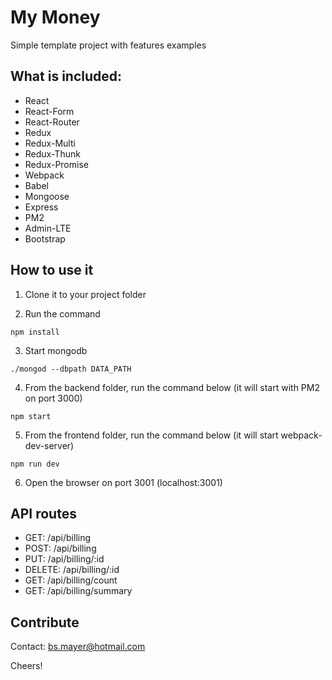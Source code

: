 # My Money

Simple template project with features examples

## What is included:

- React
- React-Form
- React-Router
- Redux
- Redux-Multi
- Redux-Thunk
- Redux-Promise
- Webpack
- Babel
- Mongoose
- Express
- PM2
- Admin-LTE
- Bootstrap

## How to use it

1. Clone it to your project folder

2. Run the command
```
npm install
```

3. Start mongodb
```
./mongod --dbpath DATA_PATH
```

4. From the backend folder, run the command below (it will start with PM2 on port 3000)
```
npm start
```

5. From the frontend folder, run the command below (it will start webpack-dev-server)
```
npm run dev
```

6. Open the browser on port 3001 (localhost:3001)

## API routes

- GET: /api/billing
- POST: /api/billing
- PUT: /api/billing/:id
- DELETE: /api/billing/:id
- GET: /api/billing/count
- GET: /api/billing/summary

## Contribute

Contact: bs.mayer@hotmail.com

Cheers!
